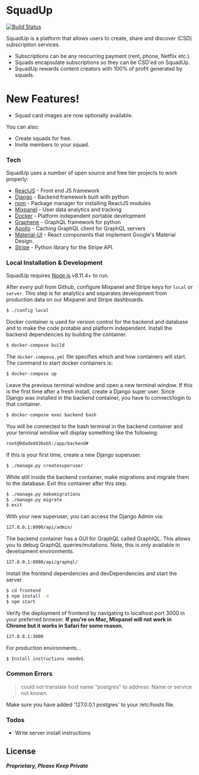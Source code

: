 # SquadUp

[![Build Status](https://travis-ci.org/joemccann/dillinger.svg?branch=master)](https://github.com/veyorokon/SquadUp)

SquadUp is a platform that allows users to create, share and discover (CSD) subscription services.

  - Subscriptions can be any reocurring payment (rent, phone, Netflix etc.).
  - Squads encapsulate subscriptions so they can be CSD'ed on SquadUp.
  - SquadUp rewards content creators with 100% of profit generated by squads.

# New Features!

  - Squad card images are now optionally available.


You can also:
  - Create squads for free.
  - Invite members to your squad.

### Tech

SquadUp uses a number of open source and free tier projects to work properly:

* [ReactJS] - Front end JS framework
* [Django] - Backend framework built with python
* [npm] - Package manager for installing ReactJS modules
* [Mixpanel] - User data analytics and tracking
* [Docker] - Platform independent portable development
* [Graphene] - GraphQL framework for python
* [Apollo] - Caching GraphQL client for GraphQL servers
* [Material-UI] - React components that implement Google's Material Design.
* [Stripe] - Python library for the Stripe API.

### Local Installation & Development

SquadUp requires [Node.js](https://nodejs.org/) v8.11.4+ to run.



After *every* pull from Github, configure Mixpanel and Stripe keys for `local` or `server`. This step is for analytics and separates development from production data on our Mixpanel and Stripe dashboards.
```sh
$ ./config local
```

Docker container is used for version control for the backend and database and to make the code protable and platform independent. Install the backend dependencies by building the container.

```sh
$ docker-compose build
```

The `docker-compose.yml` file specifies which and how containers will start. The command to start docker containers is:

```sh
$ docker-compose up
```

Leave the previous terminal window and open a new terminal window. If this is the first time after a fresh install, create a Django super user. Since Django was installed in the backend container, you have to connect/login to that container.
```sh
$ docker-compose exec backend bash
```

You will be connected to the bash terminal in the backend container and your terminal window will display something like the following:
```sh
root@9daded436eb5:/app/backend#
```

If this is your first time, create a new Django superuser.
```sh
$ ./manage.py createsuperuser
```

While still inside the backend container, make migrations and migrate them to the database. Exit this container after this step.

```sh
$ ./manage.py makemigrations
$ ./manage.py migrate
$ exit
```

With your new superuser, you can access the Django Admin via:

```sh
127.0.0.1:8000/api/admin/
```

The backend container has a GUI for GraphQL called GraphIQL. This allows you to debug GraphQL queries/mutations. Note, this is *only* available in development environments.

```sh
127.0.0.1:8000/api/graphql/
```

Install the frontend dependencies and devDependencies and start the server.

```sh
$ cd frontend
$ npm install -d
$ npm start
```

Verify the deployment of frontend by navigating to localhost port 3000 in your preferred browser. **If you're on Mac, Mixpanel will not work in Chrome but it works in Safari for some reason.**

```sh
127.0.0.1:3000
```

For production environments...

```sh
$ Install instructions needed.
```

### Common Errors
> could not translate host name "postgres" to address: Name or service not known

Make sure you have added '127.0.0.1 postgres' to your /etc/hosts file.


### Todos

 - Write server install instructions

License
----

***Proprietary, Please Keep Private***


   [ReactJS]: <https://github.com/facebook/react>
   [Django]: <https://github.com/django/django>
   [npm]: <https://github.com/npm/cli>
   [Mixpanel]: <https://github.com/mixpanel/mixpanel-js>
   [Docker]: <https://github.com/docker>
   [Graphene]: <https://github.com/graphql-python/graphene>
   [Apollo]: <https://github.com/apollographql/apollo-client>
   [Material-UI]: <https://github.com/mui-org/material-ui>
   [Stripe]: <https://github.com/stripe/stripe-python>
   
